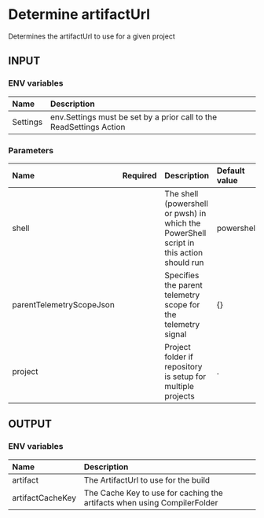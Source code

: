 # Determine artifactUrl
Determines the artifactUrl to use for a given project

## INPUT

### ENV variables
| Name | Description |
| :-- | :-- |
| Settings | env.Settings must be set by a prior call to the ReadSettings Action |

### Parameters
| Name | Required | Description | Default value |
| :-- | :-: | :-- | :-- |
| shell | | The shell (powershell or pwsh) in which the PowerShell script in this action should run | powershell |
| parentTelemetryScopeJson | | Specifies the parent telemetry scope for the telemetry signal | {} |
| project | | Project folder if repository is setup for multiple projects | . |

## OUTPUT

### ENV variables
| Name | Description |
| :-- | :-- |
| artifact | The ArtifactUrl to use for the build |
| artifactCacheKey | The Cache Key to use for caching the artifacts when using CompilerFolder |

